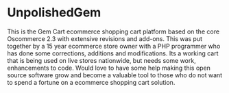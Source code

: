 UnpolishedGem
=============

This is the Gem Cart ecommerce shopping cart platform based on the core Oscommerce 2.3 with extensive revisions and add-ons.  This was put together by a 15 year ecommerce store owner with a PHP programmer who has done some corrections, additions and  modifications.  Its a working cart that is being used on live stores nationwide, but needs some work, enhancements to code.  Would love to have some help making this open source software grow and become a valuable tool to those who do not want to spend a fortune on a ecommerce shopping cart solution.  
